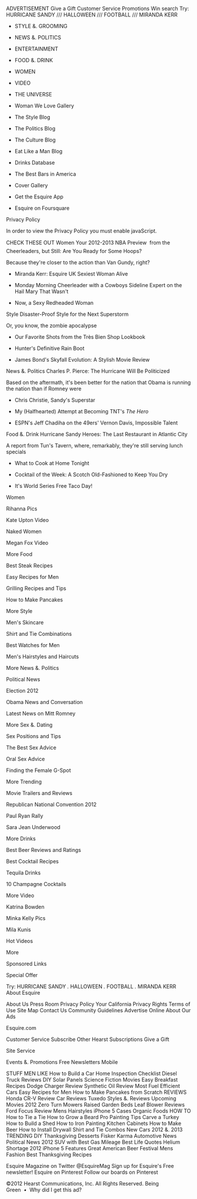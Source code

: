 ADVERTISEMENT Give a Gift Customer Service Promotions Win search Try: HURRICANE SANDY /// HALLOWEEN /// FOOTBALL /// MIRANDA KERR

*   STYLE &. GROOMING
*   NEWS &. POLITICS
*   ENTERTAINMENT
*   FOOD &. DRINK
*   WOMEN
*   VIDEO
*   THE UNIVERSE

*   Woman We Love Gallery
*   The Style Blog
*   The Politics Blog
*   The Culture Blog
*   Eat Like a Man Blog
*   Drinks Database
*   The Best Bars in America
*   Cover Gallery
*   Get the Esquire App
*   Esquire on Foursquare

Privacy Policy

In order to view the Privacy Policy you must enable javaScript.

CHECK THESE OUT Women Your 2012-2013 NBA Preview  from the Cheerleaders, but Still: Are You Ready for Some Hoops?

Because they're closer to the action than Van Gundy, right?

*   Miranda Kerr: Esquire UK Sexiest Woman Alive

*   Monday Morning Cheerleader with a Cowboys Sideline Expert on the Hail Mary That Wasn't

*   Now, a Sexy Redheaded Woman

Style Disaster-Proof Style for the Next Superstorm

Or, you know, the zombie apocalypse

*   Our Favorite Shots from the Très Bien Shop Lookbook

*   Hunter's Definitive Rain Boot

*   James Bond's Skyfall Evolution: A Stylish Movie Review

News &. Politics Charles P. Pierce: The Hurricane Will Be Politicized

Based on the aftermath, it's been better for the nation that Obama is running the nation than if Romney were

*   Chris Christie, Sandy's Superstar

*   My (Halfhearted) Attempt at Becoming TNT's _The Hero_

*   ESPN's Jeff Chadiha on the 49ers' Vernon Davis, Impossible Talent

Food &. Drink Hurricane Sandy Heroes: The Last Restaurant in Atlantic City

A report from Tun's Tavern, where, remarkably, they're still serving lunch specials

*   What to Cook at Home Tonight

*   Cocktail of the Week: A Scotch Old-Fashioned to Keep You Dry

*   It's World Series Free Taco Day!

Women

Rihanna Pics

Kate Upton Video

Naked Women

Megan Fox Video

More Food

Best Steak Recipes

Easy Recipes for Men

Grilling Recipes and Tips

How to Make Pancakes

More Style

Men's Skincare

Shirt and Tie Combinations

Best Watches for Men

Men's Hairstyles and Haircuts

More News &. Politics

Political News

Election 2012

Obama News and Conversation

Latest News on Mitt Romney

More Sex &. Dating

Sex Positions and Tips

The Best Sex Advice

Oral Sex Advice

Finding the Female G-Spot

More Trending

Movie Trailers and Reviews

Republican National Convention 2012

Paul Ryan Rally

Sara Jean Underwood

More Drinks

Best Beer Reviews and Ratings

Best Cocktail Recipes

Tequila Drinks

10 Champagne Cocktails

More Video

Katrina Bowden

Minka Kelly Pics

Mila Kunis

Hot Videos

More

Sponsored Links

Special Offer

Try: HURRICANE SANDY _._ HALLOWEEN _._ FOOTBALL _._ MIRANDA KERR About Esquire

About Us Press Room Privacy Policy Your California Privacy Rights Terms of Use Site Map Contact Us Community Guidelines Advertise Online About Our Ads

Esquire.com

Customer Service Subscribe Other Hearst Subscriptions Give a Gift

Site Service

Events &. Promotions Free Newsletters Mobile

STUFF MEN LIKE How to Build a Car Home Inspection Checklist Diesel Truck Reviews DIY Solar Panels Science Fiction Movies Easy Breakfast Recipes Dodge Charger Review Synthetic Oil Review Most Fuel Efficient Cars Easy Recipes for Men How to Make Pancakes from Scratch REVIEWS Honda CR-V Review Car Reviews Tuxedo Styles &. Reviews Upcoming Movies 2012 Zero Turn Mowers Raised Garden Beds Leaf Blower Reviews Ford Focus Review Mens Hairstyles iPhone 5 Cases Organic Foods HOW TO How to Tie a Tie How to Grow a Beard Pro Painting Tips Carve a Turkey How to Build a Shed How to Iron Painting Kitchen Cabinets How to Make Beer How to Install Drywall Shirt and Tie Combos New Cars 2012 &. 2013 TRENDING DIY Thanksgiving Desserts Fisker Karma Automotive News Political News 2012 SUV with Best Gas Mileage Best Life Quotes Helium Shortage 2012 iPhone 5 Features Great American Beer Festival Mens Fashion Best Thanksgiving Recipes

Esquire Magazine on Twitter @EsquireMag Sign up for Esquire's Free newsletter! Esquire on Pinterest Follow our boards on Pinterest

©2012 Hearst Communications, Inc. All Rights Reserved. Being Green  _•_  Why did I get this ad?